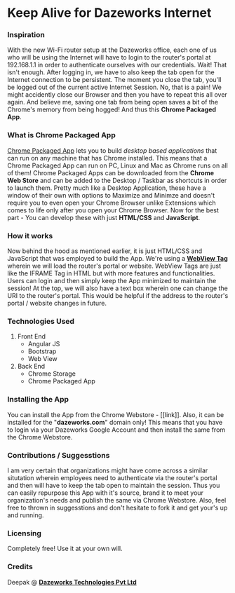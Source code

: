 # Keep Alive for Dazeworks Internet

### Inspiration
With the new Wi-Fi router setup at the Dazeworks office, each one of us who will be using the Internet will have to login to the router's portal at 192.168.1.1 in order to authenticate ourselves with our credentials. Wait! That isn't enough. After logging in, we have to also keep the tab open for the Internet connection to be persistent. The moment you close the tab, you'll be logged out of the current active Internet Session. No, that is a pain! We might accidently close our Browser and then you have to repeat this all over again. And believe me, saving one tab from being open saves a bit of the Chrome's memory from being hogged! And thus this **Chrome Packaged App**.

### What is Chrome Packaged App
[Chrome Packaged App](https://developer.chrome.com/apps/about_apps) lets you to build *desktop based applications* that can run on any machine that has Chrome installed. This means that a Chrome Packaged App can run on PC, Linux and Mac as Chrome runs on all of them! Chrome Packaged Apps can be downloaded from the **Chrome Web Store** and can be added to the Desktop / Taskbar as shortcuts in order to launch them. Pretty much like a Desktop Application, these have a window of their own with options to Maximize and Minimze and doesn't require you to even open your Chrome Browser unlike Extensions which comes to life only after you open your Chrome Browser. Now for the best part - You can develop these with just **HTML/CSS** and **JavaScript**.

### How it works
Now behind the hood as mentioned earlier, it is just HTML/CSS and JavaScript that was employed to build the App. We're using a [**WebView Tag**](https://developer.chrome.com/apps/tags/webview) wherein we will load the router's portal or website. WebView Tags are just like the IFRAME Tag in HTML but with more features and functionalities. Users can login and then simply keep the App minimized to maintain the session! At the top, we will also have a text box wherein one can change the URI to the router's portal. This would be helpful if the address to the router's portal / website changes in future.

### Technologies Used
1.  Front End
    * Angular JS
    * Bootstrap
    * Web View
2.  Back End
    * Chrome Storage
    * Chrome Packaged App

### Installing the App
You can install the App from the Chrome Webstore - [[link]]. Also, it can be installed for the "**dazeworks.com**" domain only! This means that you have to login via your Dazeworks Google Account and then install the same from the Chrome Webstore.

### Contributions / Suggesstions
I am very certain that organizations might have come across a similar situtation wherein employees need to authenticate via the router's portal and then will have to keep the tab open to maintain the session. Thus you can easily repurpose this App with it's source, brand it to meet your organization's needs and publish the same via Chrome Webstore. Also, feel free to thrown in suggesstions and don't hesitate to fork it and get your's up and running.

### Licensing
Completely free! Use it at your own will.

### Credits
Deepak @ [**Dazeworks Technologies Pvt Ltd**](http://dazeworks.com/)
